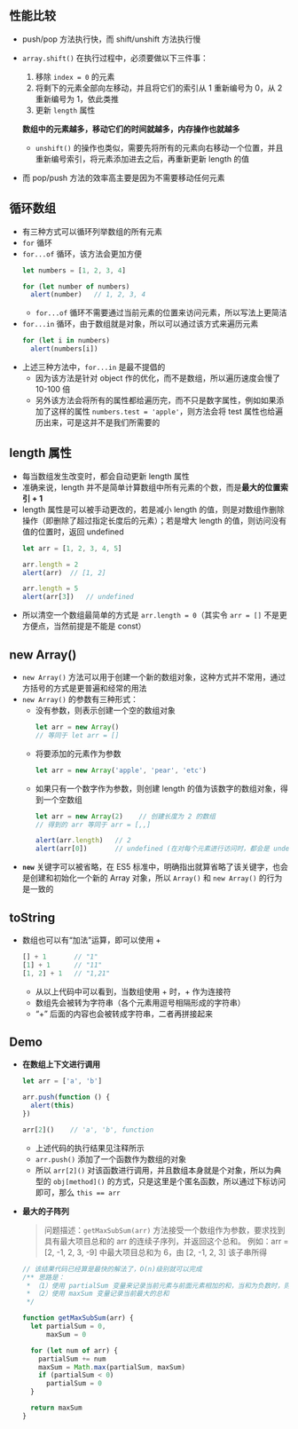 ## 性能比较
+ push/pop 方法执行快，而 shift/unshift 方法执行慢

+ `array.shift()` 在执行过程中，必须要做以下三件事：
  1. 移除 `index = 0` 的元素
  2. 将剩下的元素全部向左移动，并且将它们的索引从 1 重新编号为 0，从 2 重新编号为 1，依此类推
  3. 更新 `length` 属性
  
  **数组中的元素越多，移动它们的时间就越多，内存操作也就越多**
  + `unshift()` 的操作也类似，需要先将所有的元素向右移动一个位置，并且重新编号索引，将元素添加进去之后，再重新更新 length 的值
+ 而 pop/push 方法的效率高主要是因为不需要移动任何元素

## 循环数组
+ 有三种方式可以循环列举数组的所有元素
+ `for` 循环
+ `for...of` 循环，该方法会更加方便
  ```javascript
  let numbers = [1, 2, 3, 4]

  for (let number of numbers)
    alert(number)   // 1, 2, 3, 4
  ```
  + `for...of` 循环不需要通过当前元素的位置来访问元素，所以写法上更简洁
+ `for...in` 循环，由于数组就是对象，所以可以通过该方式来遍历元素
  ```javascript
  for (let i in numbers)
    alert(numbers[i])
  ```
+ 上述三种方法中，`for...in` 是最不提倡的
  + 因为该方法是针对 object 作的优化，而不是数组，所以遍历速度会慢了 10-100 倍
  + 另外该方法会将所有的属性都给遍历完，而不只是数字属性，例如如果添加了这样的属性 `numbers.test = 'apple'`，则方法会将 test 属性也给遍历出来，可是这并不是我们所需要的

## length 属性
+ 每当数组发生改变时，都会自动更新 length 属性
+ 准确来说，length 并不是简单计算数组中所有元素的个数，而是**最大的位置索引 + 1**
+ length 属性是可以被手动更改的，若是减小 length 的值，则是对数组作删除操作（即删除了超过指定长度后的元素）；若是增大 length 的值，则访问没有值的位置时，返回 undefined
  ```javascript
  let arr = [1, 2, 3, 4, 5]

  arr.length = 2  
  alert(arr)  // [1, 2]

  arr.length = 5
  alert(arr[3])   // undefined
  ```
+ 所以清空一个数组最简单的方式是 `arr.length = 0`（其实令 `arr = []` 不是更方便点，当然前提是不能是 const）

## new Array()
+ `new Array()` 方法可以用于创建一个新的数组对象，这种方式并不常用，通过方括号的方式是更普遍和经常的用法
+ `new Array()` 的参数有三种形式：
  + 没有参数，则表示创建一个空的数组对象
    ```javascript
    let arr = new Array()
    // 等同于 let arr = []
    ```
  + 将要添加的元素作为参数
    ```javascript
    let arr = new Array('apple', 'pear', 'etc')
    ```
  + 如果只有一个数字作为参数，则创建 length 的值为该数字的数组对象，得到一个空数组
    ```javascript
    let arr = new Array(2)    // 创建长度为 2 的数组
    // 得到的 arr 等同于 arr = [,,]

    alert(arr.length)   // 2
    alert(arr[0])       // undefined (在对每个元素进行访问时，都会是 undefined)
    ```
+ **`new`** 关键字可以被省略，在 ES5 标准中，明确指出就算省略了该关键字，也会是创建和初始化一个新的 Array 对象，所以 `Array()` 和 `new Array()` 的行为是一致的

## toString
+ 数组也可以有“加法”运算，即可以使用 + 
  ```javascript
  [] + 1       // "1"
  [1] + 1      // "11"
  [1, 2] + 1   // "1,21"
  ```
  + 从以上代码中可以看到，当数组使用 + 时，+ 作为连接符
  + 数组先会被转为字符串（各个元素用逗号相隔形成的字符串）
  + “+” 后面的内容也会被转成字符串，二者再拼接起来

## Demo
+ **在数组上下文进行调用**
  ```javascript
  let arr = ['a', 'b']

  arr.push(function () {
    alert(this)
  })

  arr[2]()    // 'a', 'b', function
  ```
  + 上述代码的执行结果见注释所示
  + `arr.push()` 添加了一个函数作为数组的对象
  + 所以 `arr[2]()` 对该函数进行调用，并且数组本身就是个对象，所以为典型的 `obj[method]()` 的方式，只是这里是个匿名函数，所以通过下标访问即可，那么 `this == arr`

+ **最大的子阵列**
 
  > 问题描述：`getMaxSubSum(arr)` 方法接受一个数组作为参数，要求找到具有最大项目总和的 arr 的连续子序列，并返回这个总和。
  > 例如：arr = [2, -1, 2, 3, -9] 中最大项目总和为 6，由 [2, -1, 2, 3] 该子串所得

  ```javascript
  // 该结果代码已经算是最快的解法了，O(n)级别就可以完成
  /** 思路是：
   * （1）使用 partialSum 变量来记录当前元素与前面元素相加的和，当和为负数时，则重置 partialSum 为 0（因为就算再加一个正数，总和也变小了，所以要归零）；
   * （2）使用 maxSum 变量记录当前最大的总和
   */

  function getMaxSubSum(arr) {
    let partialSum = 0, 
        maxSum = 0

    for (let num of arr) {
      partialSum += num
      maxSum = Math.max(partialSum, maxSum)
      if (partialSum < 0)
        partialSum = 0
    }

    return maxSum
  }
  ```